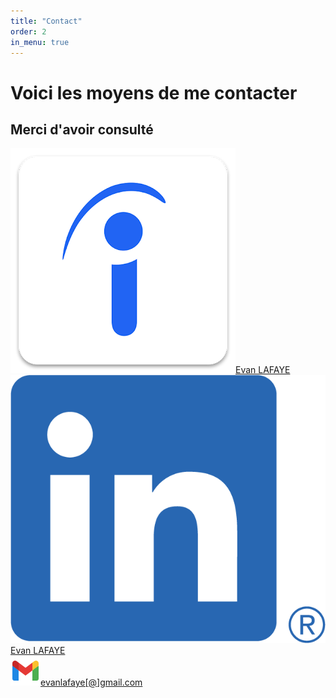 ```yaml
---
title: "Contact"
order: 2
in_menu: true
---
```

<main>
                <h1>Voici les moyens de me contacter</h1>
                <h2>Merci d'avoir consulté</h2>
                <a href="https://profile.indeed.com/?hl=fr_FR&co=FR&from=gnav-homepage"><img src="images/indeed.png">Evan LAFAYE</a>
                <br><a href="https://www.linkedin.com/in/evan-lafaye/"><img src="images/LI-In-Bug.png">Evan LAFAYE</a>
                <br><a href="https://workspace.google.com/intl/fr/gmail/"><img src="images/Google.png">evanlafaye[@]gmail.com</a>
            </main> 
